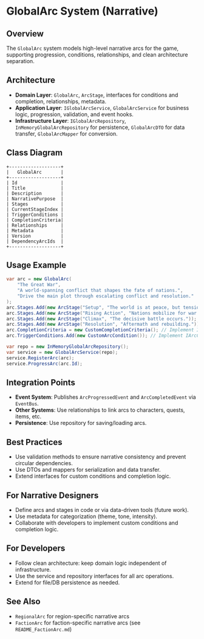 # GlobalArc System (Narrative)

## Overview
The `GlobalArc` system models high-level narrative arcs for the game, supporting progression, conditions, relationships, and clean architecture separation.

## Architecture
- **Domain Layer**: `GlobalArc`, `ArcStage`, interfaces for conditions and completion, relationships, metadata.
- **Application Layer**: `IGlobalArcService`, `GlobalArcService` for business logic, progression, validation, and event hooks.
- **Infrastructure Layer**: `IGlobalArcRepository`, `InMemoryGlobalArcRepository` for persistence, `GlobalArcDTO` for data transfer, `GlobalArcMapper` for conversion.

## Class Diagram
```
+-------------------+
|   GlobalArc       |
+-------------------+
| Id                |
| Title             |
| Description       |
| NarrativePurpose  |
| Stages            |
| CurrentStageIndex |
| TriggerConditions |
| CompletionCriteria|
| Relationships     |
| Metadata          |
| Version           |
| DependencyArcIds  |
+-------------------+
```

## Usage Example
```csharp
var arc = new GlobalArc(
    "The Great War",
    "A world-spanning conflict that shapes the fate of nations.",
    "Drive the main plot through escalating conflict and resolution."
);
arc.Stages.Add(new ArcStage("Setup", "The world is at peace, but tensions rise."));
arc.Stages.Add(new ArcStage("Rising Action", "Nations mobilize for war."));
arc.Stages.Add(new ArcStage("Climax", "The decisive battle occurs."));
arc.Stages.Add(new ArcStage("Resolution", "Aftermath and rebuilding."));
arc.CompletionCriteria = new CustomCompletionCriteria(); // Implement IArcCompletionCriteria
arc.TriggerConditions.Add(new CustomArcCondition()); // Implement IArcCondition

var repo = new InMemoryGlobalArcRepository();
var service = new GlobalArcService(repo);
service.RegisterArc(arc);
service.ProgressArc(arc.Id);
```

## Integration Points
- **Event System**: Publishes `ArcProgressedEvent` and `ArcCompletedEvent` via `EventBus`.
- **Other Systems**: Use relationships to link arcs to characters, quests, items, etc.
- **Persistence**: Use repository for saving/loading arcs.

## Best Practices
- Use validation methods to ensure narrative consistency and prevent circular dependencies.
- Use DTOs and mappers for serialization and data transfer.
- Extend interfaces for custom conditions and completion logic.

## For Narrative Designers
- Define arcs and stages in code or via data-driven tools (future work).
- Use metadata for categorization (theme, tone, intensity).
- Collaborate with developers to implement custom conditions and completion logic.

## For Developers
- Follow clean architecture: keep domain logic independent of infrastructure.
- Use the service and repository interfaces for all arc operations.
- Extend for file/DB persistence as needed.

## See Also
- `RegionalArc` for region-specific narrative arcs
- `FactionArc` for faction-specific narrative arcs (see `README_FactionArc.md`) 